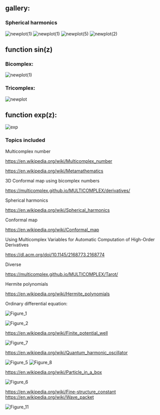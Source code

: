 ## **gallery:**

### Spherical harmonics
![newplot(1)](https://user-images.githubusercontent.com/75379917/112055866-a6b18700-8b57-11eb-8541-b77f98d7771f.png)
![newplot(1)](https://user-images.githubusercontent.com/75379917/112537041-80d1ef80-8dae-11eb-8c81-d0277625a586.png)
![newplot(5)](https://user-images.githubusercontent.com/75379917/112692484-500dbb00-8e7f-11eb-816f-050052d4e732.png)
![newplot(2)](https://user-images.githubusercontent.com/75379917/112693864-a8de5300-8e81-11eb-91bd-59980a476cb6.png)

## function sin(z)
 
### Bicomplex:
![newplot(1)](https://user-images.githubusercontent.com/75379917/111527080-c9126180-875f-11eb-8125-f024e43a74eb.png)

### Tricomplex:
![newplot](https://user-images.githubusercontent.com/75379917/111524794-2953d400-875d-11eb-82e6-5c6b8eb863b6.png)

## function exp(z):
![exp](https://user-images.githubusercontent.com/75379917/113945668-120d8100-9807-11eb-9347-19e51fe5d5d1.png)

### Topics included

Multicomplex number

https://en.wikipedia.org/wiki/Multicomplex_number

https://en.wikipedia.org/wiki/Metamathematics

3D Conformal map using bicomplex numbers

https://multicomplex.github.io/MULTICOMPLEX/derivatives/

Spherical harmonics

https://en.wikipedia.org/wiki/Spherical_harmonics

Conformal map

https://en.wikipedia.org/wiki/Conformal_map

Using Multicomplex Variables for Automatic Computation of High-Order Derivatives

https://dl.acm.org/doi/10.1145/2168773.2168774

Diverse

https://multicomplex.github.io/MULTICOMPLEX/Tarot/

Hermite polynomials

https://en.wikipedia.org/wiki/Hermite_polynomials

Ordinary differential equation:

![Figure_1](https://user-images.githubusercontent.com/75379917/119238875-a462ad80-bb45-11eb-94ad-69db86182dec.png)

![Figure_2](https://user-images.githubusercontent.com/75379917/119276146-7e0e4200-bc19-11eb-93bf-40851fc8061e.png)

https://en.wikipedia.org/wiki/Finite_potential_well

![Figure_7](https://user-images.githubusercontent.com/75379917/120671212-74929e80-c491-11eb-8ff7-d2a0188c4f55.png)

https://en.wikipedia.org/wiki/Quantum_harmonic_oscillator

![Figure_5](https://user-images.githubusercontent.com/75379917/120888826-c60a6d00-c5fa-11eb-8f98-d7c8fc17fe5b.png)
![Figure_8](https://user-images.githubusercontent.com/75379917/120891630-e7268a00-c609-11eb-8c14-498f1f071c2f.png)

https://en.wikipedia.org/wiki/Particle_in_a_box

![Figure_6](https://user-images.githubusercontent.com/75379917/120670886-27163180-c491-11eb-9fee-48d6ca8a10fe.png)

https://en.wikipedia.org/wiki/Fine-structure_constant
https://en.wikipedia.org/wiki/Wave_packet

![Figure_11](https://user-images.githubusercontent.com/75379917/121229298-0cc3c580-c88e-11eb-8804-153e34e52e52.png)


